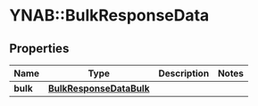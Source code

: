 # YNAB::BulkResponseData

## Properties

| Name | Type | Description | Notes |
| ---- | ---- | ----------- | ----- |
| **bulk** | [**BulkResponseDataBulk**](BulkResponseDataBulk.md) |  |  |

